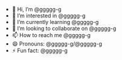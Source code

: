 - 👋 Hi, I’m @ggggg-g
- 👀 I’m interested in @ggggg-g
- 🌱 I’m currently learning @ggggg-g
- 💞️ I’m looking to collaborate on @ggggg-g
- 📫 How to reach me @ggggg-g
- 😄 Pronouns: @ggggg-g/@ggggg-g
- ⚡ Fun fact: @ggggg-g
